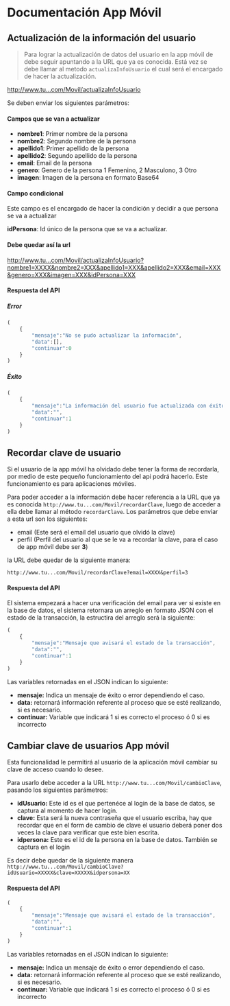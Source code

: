 # Documentación App Móvil

## Actualización de la información del usuario

> Para lograr la actualización de datos del usuario en la app móvil de debe seguir apuntando a la URL que ya es conocida.
Está vez se debe llamar al metodo `actualizaInfoUsuario` el cual será el encargado de hacer la actualización.

http://www.tu...com/Movil/actualizaInfoUsuario

Se deben enviar los siguientes parámetros:


#### Campos que se van a actualizar

* **nombre1**: Primer nombre de la persona
* **nombre2**: Segundo nombre de la persona
* **apellido1**: Primer apellido de la persona
* **apellido2**: Segundo apellido de la persona
* **email**: Email de la persona
* **genero**: Genero de la persona 1 Femenino, 2 Masculono, 3 Otro
* **imagen**: Imagen de la persona en formato Base64

#### Campo condicional

Este campo es el encargado de hacer la condición y decidir a que persona se va a actualizar

**idPersona**: Id único de la persona que se va a actualizar.


#### Debe quedar así la url


http://www.tu...com/Movil/actualizaInfoUsuario?nombre1=XXXX&nombre2=XXX&apellido1=XXX&apellido2=XXX&email=XXX&genero=XXX&imagen=XXX&idPersona=XXX


#### Respuesta del API

##### Error

```javascript
(
	{
		"mensaje":"No se pudo actualizar la información",
		"data":[],
		"continuar":0
	}
)
```

##### Éxito
```javascript
(
	{
		"mensaje":"La información del usuario fue actualizada con éxito",
		"data":"",
		"continuar":1
	}
)
```

## Recordar clave de usuario

Si el usuario de la app móvil ha olvidado debe tener la forma de recordarla, por medio de este pequeño funcionamiento del api podrá hacerlo. Este funcionamiento es para aplicaciones móviles.

Para poder acceder a la información debe hacer referencia a la URL que ya es conocida `http://www.tu...com/Movil/recordarClave`, luego de acceder a ella debe llamar al método `recordarClave`. Los parámetros que debe enviar a esta url son los siguientes:

* email (Este será el email del usuario que olvidó la clave)
* perfil (Perfil del usuario al que se le va a recordar la clave, para el caso de app móvil debe ser **3**)

la URL debe quedar de la siguiente manera:

`http://www.tu...com/Movil/recordarClave?email=XXXX&perfil=3`

#### Respuesta del API

El sistema empezará a hacer una verificación del email para ver si existe en la base de datos, el sistema retornara un arreglo en formato JSON con el estado de la transacción, la estructira del arreglo será la siguiente: 

```javascript
(
	{
		"mensaje":"Mensaje que avisará el estado de la transacción",
		"data":"",
		"continuar":1
	}
)
```

Las variables retornadas en el JSON indican lo siguiente:

* **mensaje:** Indica un mensaje de éxito o error dependiendo el caso.
* **data:** retornará información referente al proceso que se esté realizando, si es necesario.
* **continuar:** Variable que indicará 1 si es correcto el proceso ó 0 si es incorrecto


## Cambiar clave de usuarios App móvil

Esta funcionalidad le permitirá al usuario de la aplicación móvil cambiar su clave de acceso cuando lo desee.

Para usarlo debe acceder a la URL `http://www.tu...com/Movil/cambioClave`, pasando los siguientes parámetros:

* **idUsuario:** Este id es el que pertenéce al login de la base de datos, se captura al momento de hacer login.
* **clave:** Esta será la nueva contraseña que el usuario escriba, hay que recordar que en el form de cambio de clave el usuario deberá poner dos veces la clave para verificar que este bien escrita.
* **idpersona:** Este es el id de la persona en la base de datos. También se captura en el login

Es decir debe quedar de la siguiente manera `http://www.tu...com/Movil/cambioClave?idUsuario=XXXXX&clave=XXXXX&idpersona=XX`

#### Respuesta del API

```javascript
(
	{
		"mensaje":"Mensaje que avisará el estado de la transacción",
		"data":"",
		"continuar":1
	}
)
```
Las variables retornadas en el JSON indican lo siguiente:

* **mensaje:** Indica un mensaje de éxito o error dependiendo el caso.
* **data:** retornará información referente al proceso que se esté realizando, si es necesario.
* **continuar:** Variable que indicará 1 si es correcto el proceso ó 0 si es incorrecto
